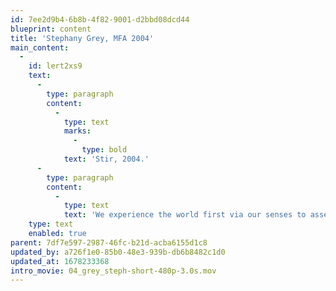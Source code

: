 ```yaml
---
id: 7ee2d9b4-6b8b-4f82-9001-d2bbd08dcd44
blueprint: content
title: 'Stephany Grey, MFA 2004'
main_content:
  -
    id: lert2xs9
    text:
      -
        type: paragraph
        content:
          -
            type: text
            marks:
              -
                type: bold
            text: 'Stir, 2004.'
      -
        type: paragraph
        content:
          -
            type: text
            text: 'We experience the world first via our senses to assemble the meaning of things and our own relationships to them. This thesis explores particularly what happens when this awareness engages our curiosity and confronts us with the unexpected. Expectations must be challenged for unexpected meetings of the senses are conduits to explore what we have grown accustomed to, yielding new relationships and therefore new insights. These principles of this thesis are explored through work in exhibition, environmental and book design. As a participant of these conveniences, I understand their use. As a designer, I want to counterbalance their effects. As a result, a richer experience unfolds for both audience and designer.'
    type: text
    enabled: true
parent: 7df7e597-2987-46fc-b21d-acba6155d1c8
updated_by: a726f1e0-85b0-48e3-939b-db6b8482c1d0
updated_at: 1678233368
intro_movie: 04_grey_steph-short-480p-3.0s.mov
---
```


